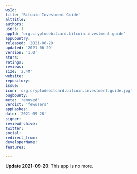 ```yaml
---
wsId: 
title: 'Bitcoin Investment Guide'
altTitle: 
authors: 
users: 1
appId: 'org.cryptodebitcard.bitcoin.investment.guide'
appCountry: 
released: '2021-06-29'
updated: '2021-06-29'
version: '1.0'
stars: 
ratings: 
reviews: 
size: '2.4M'
website: 
repository: 
issue: 
icon: 'org.cryptodebitcard.bitcoin.investment.guide.jpg'
bugbounty: 
meta: 'removed'
verdict: 'fewusers'
appHashes: 
date: '2021-09-28'
signer: 
reviewArchive: 
twitter: 
social: 
redirect_from: 
developerName: 
features: 

---
```


**Update 2021-09-20**: This app is no more.

